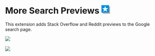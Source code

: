 # More Search Previews <img src="src/assets/images/icon_256.png" width="28">

This extension adds Stack Overflow and Reddit previews to the Google search page.

![](https://i.imgur.com/bjUt4JF.png)
 
![](https://i.imgur.com/DmNlz5a.png)
